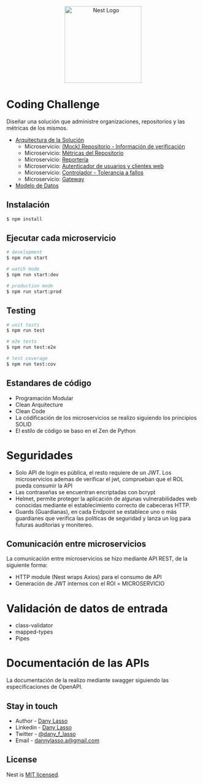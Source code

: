 <p align="center">
  <img src="https://nestjs.com/img/logo-small.svg" width="200" alt="Nest Logo" />
</p>


# Coding Challenge
Diseñar una solución que administre organizaciones, repositorios y las métricas de los mismos.
- [Arquitectura de la Solución]()
    + Microservicio: [(Mock) Repositorio - Información de verificación]()
    + Microservicio: [Métricas del Repositorio]()
    + Microservicio: [Reportería]()  
    + Microservicio: [Autenticador de usuarios y clientes web]()
    + Microservicio: [Controlador - Tolerancia a fallos]()
    + Microservicio: [Gateway]()
- [Modelo de Datos]()
## Instalación

```bash
$ npm install
```

## Ejecutar cada microservicio

```bash
# development
$ npm run start

# watch mode
$ npm run start:dev

# production mode
$ npm run start:prod
```

## Testing

```bash
# unit tests
$ npm run test

# e2e tests
$ npm run test:e2e

# test coverage
$ npm run test:cov
```

## Estandares de código
- Programación Modular
- Clean Arquitecture
- Clean Code
- La códificación de los microservicios se realizo siguiendo los principios SOLID
- El estilo de código se baso en el Zen de Python

# Seguridades
- Solo API de login es pública, el resto requiere de un JWT. Los microservicios ademas de verificar el jwt, comprueban que el ROL pueda consumir la API
- Las contraseñas se encuentran encriptadas con bcrypt
- Helmet, permite proteger la aplicación de algunas vulnerabilidades web conocidas mediante el establecimiento correcto de cabeceras HTTP.
- Guards (Guardianas), en cada Endpoint se establece uno o más guardianes que verifica las políticas de seguridad y lanza un log para futuras auditorias y monitereo.

## Comunicación entre microservicios
La comunicación entre microservicios se hizo mediante API REST, de la siguiente forma:

- HTTP module (Nest wraps Axios) para el consumo de API
- Generación de JWT internos con el ROl = MICROSERVICIO

# Validación de datos de entrada
 - class-validator
 - mapped-types
 - Pipes

 # Documentación de las APIs
 La documentación de la realizo mediante swagger siguiendo las especificaciones de OpenAPI.
## Stay in touch

- Author - [Dany Lasso](https://dflasso.github.io/)
- Linkedin - [Dany Lasso](https://www.linkedin.com/in/dany-lasso-10683b124/)
- Twitter - [@dany_f_lasso](https://twitter.com/dany_f_lasso)
- Email - [dannylasso.a@gmail.com](mailto:dannylasso.a@gmail.com)

## License

Nest is [MIT licensed](LICENSE).
